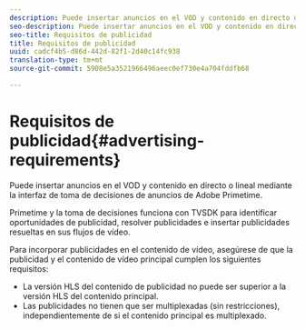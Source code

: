 ```yaml
---
description: Puede insertar anuncios en el VOD y contenido en directo o lineal mediante la interfaz de toma de decisiones de anuncios de Adobe Primetime.
seo-description: Puede insertar anuncios en el VOD y contenido en directo o lineal mediante la interfaz de toma de decisiones de anuncios de Adobe Primetime.
seo-title: Requisitos de publicidad
title: Requisitos de publicidad
uuid: cadcf4b5-d86d-442d-82f1-2d40c14fc938
translation-type: tm+mt
source-git-commit: 5908e5a3521966496aeec0ef730e4a704fddfb68

---
```



# Requisitos de publicidad{#advertising-requirements}

Puede insertar anuncios en el VOD y contenido en directo o lineal mediante la interfaz de toma de decisiones de anuncios de Adobe Primetime.

Primetime y la toma de decisiones funciona con TVSDK para identificar oportunidades de publicidad, resolver publicidades e insertar publicidades resueltas en sus flujos de vídeo.

Para incorporar publicidades en el contenido de vídeo, asegúrese de que la publicidad y el contenido de vídeo principal cumplen los siguientes requisitos:

* La versión HLS del contenido de publicidad no puede ser superior a la versión HLS del contenido principal.
* Las publicidades no tienen que ser multiplexadas (sin restricciones), independientemente de si el contenido principal es multiplexado.

